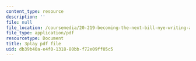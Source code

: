 ```yaml
---
content_type: resource
description: ''
file: null
file_location: /coursemedia/20-219-becoming-the-next-bill-nye-writing-and-hosting-the-educational-show-january-iap-2015/db39b40ae4f0131880bbf72e09ff05c5_qkkI9Z9tKvo.pdf
file_type: application/pdf
resourcetype: Document
title: 3play pdf file
uid: db39b40a-e4f0-1318-80bb-f72e09ff05c5
---
```

